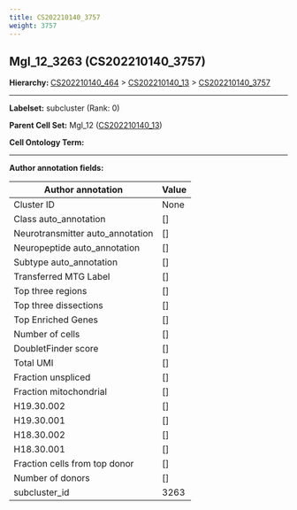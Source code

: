 ```yaml
---
title: CS202210140_3757
weight: 3757
---
```

## Mgl_12_3263 (CS202210140_3757)
<b>Hierarchy: </b>
[CS202210140_464](cell_sets/CS202210140_464.md) >
[CS202210140_13](cell_sets/CS202210140_13.md) >
[CS202210140_3757](cell_sets/CS202210140_3757.md)

---


**Labelset:** subcluster (Rank: 0)

**Parent Cell Set:** Mgl_12 ([CS202210140_13](cell_sets/CS202210140_13.md))



**Cell Ontology Term:** 

[MARKER GENES.]: #


---

[TRANSFERRED ANNOTATIONS.]: #


[AUTHOR ANNOTATION FIELDS.]: #


**Author annotation fields:**

| Author annotation | Value |
|-------------------|-------|
|Cluster ID|None|
|Class auto_annotation|[]|
|Neurotransmitter auto_annotation|[]|
|Neuropeptide auto_annotation|[]|
|Subtype auto_annotation|[]|
|Transferred MTG Label|[]|
|Top three regions|[]|
|Top three dissections|[]|
|Top Enriched Genes|[]|
|Number of cells|[]|
|DoubletFinder score|[]|
|Total UMI|[]|
|Fraction unspliced|[]|
|Fraction mitochondrial|[]|
|H19.30.002|[]|
|H19.30.001|[]|
|H18.30.002|[]|
|H18.30.001|[]|
|Fraction cells from top donor|[]|
|Number of donors|[]|
|subcluster_id|3263|
